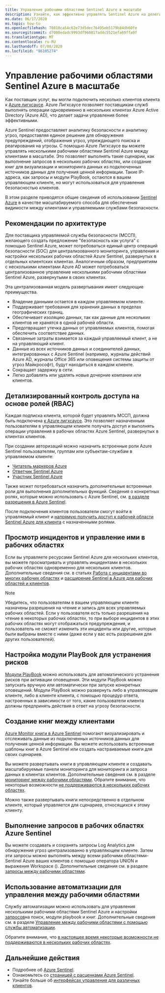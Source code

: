 ```yaml
---
title: Управление рабочими областями Sentinel Azure в масштабе
description: Узнайте, как эффективно управлять Sentinel Azure на делегированных ресурсах клиентов.
ms.date: 06/17/2020
ms.topic: how-to
ms.openlocfilehash: 70810ca54c62e73d5dec76495eb5179b84db60fe
ms.sourcegitcommit: d7008edadc9993df960817ad4c5521efa69ffa9f
ms.translationtype: MT
ms.contentlocale: ru-RU
ms.lasthandoff: 07/08/2020
ms.locfileid: "86105274"
---
```

# <a name="manage-azure-sentinel-workspaces-at-scale"></a>Управление рабочими областями Sentinel Azure в масштабе

Как поставщик услуг, вы могли подключить несколько клиентов клиента к [Azure лигхсаусе](../overview.md). Azure Лигхсаусе позволяет поставщикам служб выполнять операции одновременно в нескольких клиентах Azure Active Directory (Azure AD), что делает задачи управления более эффективными.

Azure Sentinel предоставляет аналитику безопасности и аналитику угроз, предоставляя единое решение для обнаружения предупреждений, отображения угроз, упреждающего поиска и реагирования на угрозы. С помощью Azure Лигхсаусе вы можете управлять несколькими рабочими областями Sentinel Azure между клиентами в масштабе. Это позволяет выполнять такие сценарии, как выполнение запросов в нескольких рабочих областях, или создание книг для визуализации и мониторинга данных из подключенных источников данных для получения ценной информации. Такие IP-адреса, как запросы и модули PlayBook, остаются в вашем управляющем клиенте, но могут использоваться для управления безопасностью клиентов.

В этом разделе приводятся общие сведения об использовании [Sentinel Azure](../../sentinel/overview.md) в качестве масштабируемого способа для обеспечения видимости между клиентами и управляемыми службами безопасности.

## <a name="architectural-considerations"></a>Рекомендации по архитектуре

Для поставщика управляемой службы безопасности (МССП), желающего создать предложение "безопасность как услуга" с помощью Sentinel Azure, может потребоваться единый центр операций безопасности (SOC) для централизованного мониторинга, управления и настройки нескольких рабочих областей Azure Sentinel, развернутых в отдельных клиентских клиентах. Аналогичным образом, предприятиям с несколькими клиентами Azure AD может потребоваться централизованное управление несколькими рабочими областями Sentinel Azure, развернутыми в своих клиентах.

Эта централизованная модель развертывания имеет следующие преимущества.

- Владение данными остается в каждом управляемом клиенте.
- Поддерживает требования для хранения данных в пределах географических границ.
- Обеспечивает изоляцию данных, так как данные для нескольких клиентов не хранятся в одной рабочей области. 
- Предотвращает утечка данных от управляемых клиентов, помогая обеспечить соответствие данных.
- Связанные затраты взимается за каждый управляемый клиент, а не на управляющий клиент.
- Данные из всех источников данных и соединителей данных, интегрированных с Azure Sentinel (например, журналы действий Azure AD, журналы Office 365 или оповещения системы защиты от угроз Майкрософт), будут находиться в каждом клиенте.
- Сокращает задержку в сети.
- Легко добавлять или удалять новые дочерние компании или клиентов.

## <a name="granular-role-based-access-control-rbac"></a>Детализированный контроль доступа на основе ролей (RBAC)

Каждая подписка клиента, которой будет управлять МССП, должна быть подключена [к Azure лигхсаусе](onboard-customer.md). Это позволяет назначенным пользователям в управляющем клиенте получать доступ и выполнять операции управления в рабочих областях Azure Sentinel, развернутых в клиентах клиентов.

При создании авторизаций можно назначить встроенные роли Azure Sentinel пользователям, группам или субъектам-службам в управляемом клиенте:

- [Читатель маркеров Azure](../../role-based-access-control/built-in-roles.md#azure-sentinel-reader)
- [Ответчик Sentinel Azure](../../role-based-access-control/built-in-roles.md#azure-sentinel-responder)
- [Участник Sentinel Azure](../../role-based-access-control/built-in-roles.md#azure-sentinel-contributor)

Также может потребоваться назначить дополнительные встроенные роли для выполнения дополнительных функций. Сведения о конкретных ролях, которые можно использовать с Azure Sentinel, см. [в разделе разрешения в Azure Sentinel](../../sentinel/roles.md).

После подключения клиентов пользователи смогут войти в управляемый клиент и [напрямую получить доступ к рабочей области Sentinel Azure для клиента](../../sentinel/multiple-tenants-service-providers.md) с назначенными ролями.

## <a name="view-and-manage-incidents-across-workspaces"></a>Просмотр инцидентов и управление ими в рабочих областях

Если вы управляете ресурсами Sentinel Azure для нескольких клиентов, вы можете просматривать и управлять инцидентами в нескольких рабочих областях одновременно для нескольких клиентов. Дополнительные сведения см. в статьях [Работа с инцидентами во многих рабочих областях](../../sentinel/multiple-workspace-view.md) и [расширение Sentinel в Azure для рабочих областей и клиентов](../../sentinel/extend-sentinel-across-workspaces-tenants.md).

> [!NOTE]
> Убедитесь, что пользователям в вашем управляющем клиенте назначены разрешения на чтение и запись для всех управляемых рабочих областей. Если у пользователя есть только разрешения на чтение в некоторых рабочих областях, то при выборе инцидентов в этих рабочих областях могут отображаться предупреждения, и пользователь не сможет изменить эти инциденты или другие, которые были выбраны вместе с ними (даже если у вас есть разрешения для других пользователей).

## <a name="configure-playbooks-for-mitigation"></a>Настройка модули PlayBook для устранения рисков

[Модули PlayBook](../../sentinel/tutorial-respond-threats-playbook.md) можно использовать для автоматического устранения рисков при активации оповещения. Эти модули PlayBook можно запускать вручную или автоматически при запуске конкретных оповещений. Модули PlayBook можно развернуть либо в управляющем клиенте, либо в клиенте клиента, с помощью процедур ответа, настроенных в зависимости от того, какие пользователи клиента должны предпринять действия в ответ на угрозу безопасности.

## <a name="create-cross-tenant-workbooks"></a>Создание книг между клиентами

[Azure Monitor книги в Azure Sentinel](../../sentinel/overview.md#workbooks) помогают визуализировать и отслеживать данные из подключенных источников данных для получения ценной информации. Вы можете использовать встроенные шаблоны книг в Azure Sentinel или создать настраиваемые книги для своих сценариев.

Вы можете развертывать книги в управляющем клиенте и создавать масштабируемые панели мониторинга для мониторинга и запроса данных в клиентах клиентов. Дополнительные сведения см. в разделе [мониторинг между рабочими областями](../../sentinel/extend-sentinel-across-workspaces-tenants.md#using-cross-workspace-workbooks). Обратите внимание, что некоторые возможности [не поддерживаются в нескольких рабочих областях](../../sentinel/extend-sentinel-across-workspaces-tenants.md#whats-not-supported-across-workspaces).

Можно также развертывать книги непосредственно в отдельном клиенте, который управляется для сценариев, относящихся к этому клиенту.

## <a name="run-queries-across-azure-sentinel-workspaces"></a>Выполнение запросов в рабочих областях Azure Sentinel

Вы можете создавать и сохранять запросы Log Analytics для обнаружения угроз централизованно в управляющем клиенте. Затем эти запросы можно выполнять между всеми рабочими областями-Sentinel Azure ваших клиентов с помощью оператора UNION и выражения Workspace (). Дополнительные сведения см. в разделе [запросы между рабочими областями](../../sentinel/extend-sentinel-across-workspaces-tenants.md#cross-workspace-querying).

## <a name="use-automation-for-cross-workspace-management"></a>Использование автоматизации для управления между рабочими областями

Службу автоматизации можно использовать для управления несколькими рабочими областями Sentinel Azure и настройки [запросов](../../sentinel/hunting.md)на поиск, модули playbook и книг. Дополнительные сведения см. в разделе [Управление между рабочими областями с помощью службы автоматизации](../../sentinel/extend-sentinel-across-workspaces-tenants.md#cross-workspace-management-using-automation).

Обратите внимание, что [в настоящее время некоторые возможности не поддерживаются в нескольких рабочих областях](../../sentinel/extend-sentinel-across-workspaces-tenants.md#whats-not-supported-across-workspaces).

## <a name="next-steps"></a>Дальнейшие действия

- Подробнее об [Azure Sentinel](../../sentinel/overview.md).
- Ознакомьтесь со [страницей с расценками Azure Sentinel](https://azure.microsoft.com/pricing/details/azure-sentinel/).
- Узнайте больше об [интерфейсах управления для различных клиентов](../concepts/cross-tenant-management-experience.md).

